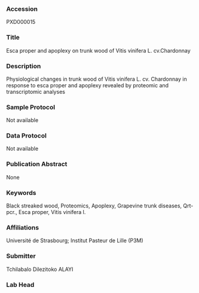 ### Accession
PXD000015

### Title
Esca proper and apoplexy on trunk wood of Vitis vinifera L. cv.Chardonnay

### Description
Physiological changes in trunk wood of Vitis vinifera L. cv. Chardonnay in response to esca proper and apoplexy revealed by proteomic and transcriptomic analyses

### Sample Protocol
Not available

### Data Protocol
Not available

### Publication Abstract
None

### Keywords
Black streaked wood, Proteomics, Apoplexy, Grapevine trunk diseases, Qrt-pcr., Esca proper, Vitis vinifera l.

### Affiliations
Université de Strasbourg;
Institut Pasteur de Lille (P3M)

### Submitter
Tchilabalo Dilezitoko ALAYI

### Lab Head


